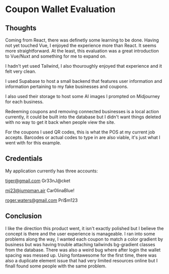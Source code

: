 # Coupon Wallet Evaluation

## Thoughts

Coming from React, there was definetly some learning to be done. Having not yet touched Vue, I enjoyed the experience more than React. It seems more straightforward. At the least, this evaluation was a great introduction to Vue/Nuxt and something for me to expand on.

I hadn't yet used Tailwind, I also thouroughly enjoyed that experience and it felt very clean.

I used Supabase to host a small backend that features user information and information pertaining to my fake businesses and coupons.

I also used their storage to host some AI images I prompted on Midjourney for each business.

Redeeming coupons and removing connected businesses is a local action currently, it could be built into the database but I didn't want things deleted with no way to get it back when people view the site.

For the coupons I used QR codes, this is what the POS at my current job accepts. Barcodes or actual codes to type in are also viable, it's just what I went with for this example.

## Credentials

My application currently has three accounts:

tiger@gmail.com
Gr33nJ@cket

mj23@jumpman.air
Car0linaBlue!

roger.waters@gmail.com
Pri$m123

## Conclusion

I like the direction this product went, it isn't exactly polished but I believe the concept is there and the user experience is manageable. I ran into some problems along the way, I wanted each coupon to match a color gradient by business but was having trouble attaching tailwinds bg-gradient classes from the database. There was also a weird bug where after login the wallet spacing was messed up. Using fontawesome for the first time, there was also a duplicate element issue that had very limited resources online but I finall found some people with the same problem.
